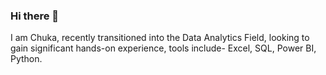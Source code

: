 ### Hi there 👋

I am Chuka, recently transitioned into the Data Analytics Field, looking to gain significant hands-on experience, tools include- Excel, SQL, Power BI, Python.
